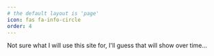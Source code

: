 ```yaml
---
# the default layout is 'page'
icon: fas fa-info-circle
order: 4
---
```


Not sure what I will use this site for, I'll guess that will show over time...
